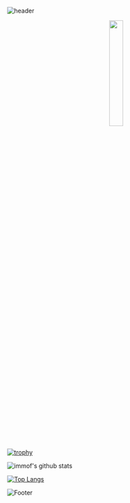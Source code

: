 
![header](https://capsule-render.vercel.app/api?type=waving&color=gradient&height=250&section=header&text=Suin%20&fontSize=100&fontAlign=80)


<p align="center"><img width="25%" src="https://user-images.githubusercontent.com/103043510/168200822-03670751-ae44-4879-aef1-0cca2e301efe.png"/> </p>

[![trophy](https://github-profile-trophy.vercel.app/?username=immof&row=1)](https://github.com/ryo-ma/github-profile-trophy)

![immof's github stats](https://github-readme-stats.vercel.app/api?username=immof&show_icons=true)

[![Top Langs](https://github-readme-stats.vercel.app/api/top-langs/?username=immof&layout=compact)](https://github.com/anuraghazra/github-readme-stats)





![Footer](https://capsule-render.vercel.app/api?type=waving&color=auto&height=200&section=footer)
